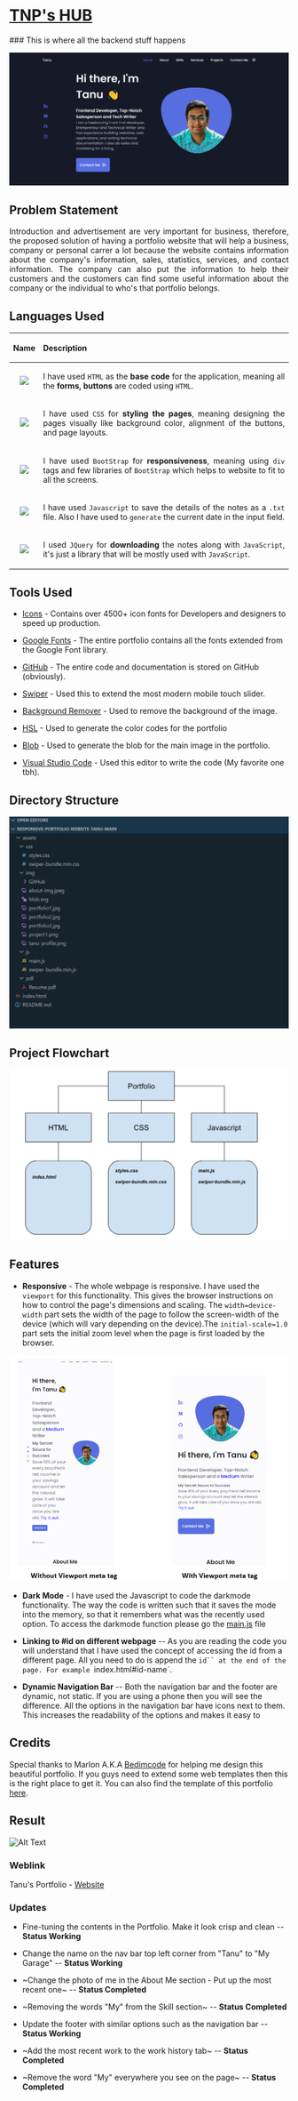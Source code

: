 <h1><a href = "https://tanu-n-prabhu.github.io/portfolio.io/">TNP's HUB</a></h1>
### This is where all the backend stuff happens 


<p align = "center">
<img src="assets\img\GitHub\git_1.PNG">
</p>

## Problem Statement

<p align = "justify">Introduction and advertisement are very important for business, therefore, the proposed solution of having a portfolio website that will help a business, company or personal carrer a lot because the website contains information about the company's information, sales, statistics, services, and contact information. The company can also put the information to help their customers and the customers can find some useful information about the company or the individual to who's that portfolio belongs.</p>


## Languages Used


|<p align = "justify"> Name </p>|<p align = "justify"> Description </p> | 
| :---:   | :-: | 
| <img src = "https://img.shields.io/badge/HTML5-E34F26?style=for-the-badge&logo=html5&logoColor=white"> |<p align = "justify"> I have used `HTML` as the <b>base code</b> for the application, meaning all the <b>forms, buttons</b> are coded using `HTML`.</p> | 
| <img src = "https://img.shields.io/badge/CSS3-1572B6?style=for-the-badge&logo=css3&logoColor=white"> |<p align = "justify"> I have used `CSS` for <b>styling the pages</b>, meaning designing the pages visually like background color, alignment of the buttons, and page layouts.</p> | 
| <img src = "https://img.shields.io/badge/Bootstrap-563D7C?style=for-the-badge&logo=bootstrap&logoColor=white"> | <p align = "justify">I have used `BootStrap` for <b>responsiveness</b>, meaning using `div` tags and few libraries of `BootStrap` which helps to website to fit to all the screens.</p> | 
| <img src = "https://img.shields.io/badge/JavaScript-F7DF1E?style=for-the-badge&logo=javascript&logoColor=black"> | <p align = "justify">I have used `Javascript` to save the details of the notes as a `.txt` file. Also I have used to `generate` the current date in the input field.</p> | 
| <img src="https://img.shields.io/badge/jquery%20-%230769AD.svg?&style=for-the-badge&logo=jquery&logoColor=white"/> | <p align = "justify">I used `JQuery` for <b>downloading</b> the notes along with `JavaScript`, it's just a library that will be mostly used with `JavaScript`.</p>


## Tools Used

* [Icons](https://www.youtube.com/redirect?event=video_description&redir_token=QUFFLUhqa3pwdk4yUDdWWEFYb0YwbjFvZHhkSGNscnBxQXxBQ3Jtc0tueUtwT2lBTWV4dXpfcmJRS0lXOHBYQXQ3TkRNZGJ4eFl1WWZiZkljYS1tZXFlTVRlaFBtYm4zWTdwc0MwNVFjY285cG1ZY2VaSzNTTnVEcDdoZ1ZiV05FYVlDSTVaSmFkZWpueDY1Q1l1bTJsQUdOcw&q=https%3A%2F%2Ficonscout.com%2Funicons&v=27JtRAI3QO8) - Contains over 4500+ icon fonts for Developers and designers to speed up production.

* [Google Fonts]( https://fonts.google.com/) - The entire portfolio contains all the fonts extended from the Google Font library.
* [GitHub](https://github.com/Tanu-N-Prabhu/portfolio.io) - The entire code and documentation is stored on GitHub (obviously).
* [Swiper](https://swiperjs.com/) - Used this to extend the most modern mobile touch slider.
* [Background Remover](https://www.remove.bg/) - Used to remove the background of the image.
* [HSL](https://www.w3schools.com/colors/) - Used to generate the color codes for the portfolio
* [Blob](https://www.blobmaker.app/) - Used to generate the blob for the main image in the portfolio.
* [Visual Studio Code](https://code.visualstudio.com/) - Used this editor to write the code (My favorite one tbh).


## Directory Structure

<p align = "center">
<img src="assets\img\GitHub\dir_structure.PNG">
</p>


## Project Flowchart

<p align = "center">
<img src="assets\img\GitHub\dir_structure_flowchart.PNG">
</p>

## Features

* **Responsive** - The whole webpage is responsive. I have used the `viewport` for this functionality. This gives the browser instructions on how to control the page's dimensions and scaling. The `width=device-width` part sets the width of the page to follow the screen-width of the device (which will vary depending on the device).The `initial-scale=1.0` part sets the initial zoom level when the page is first loaded by the browser.

<p align = "center">
<img src="assets\img\viewport.PNG">
</p>

* **Dark Mode** - I have used the Javascript to code the darkmode functionality. The way the code is written such that it saves the mode into the memory, so that it remembers what was the recently used option. To access the darkmode function please go the [main.js](assets/js/main.js) file


* **Linking to #id on different webpage** -- As you are reading the code you will understand that I have used the concept of accessing the id from a different page. All you need to do is append the `id`` at the end of the page. For example `index.html#id-name`. 


* **Dynamic Navigation Bar** -- Both the navigation bar and the footer are dynamic, not static. If you are using a phone then you will see the difference. All the options in the navigation bar have icons next to them. This increases the readability of the options and makes it easy to
 


## Credits

Special thanks to Marlon A.K.A [Bedimcode](https://github.com/bedimcode) for helping me design this beautiful portfolio. If you guys need to extend some web templates then this is the right place to get it. You can also find the template of this portfolio [here](https://github.com/bedimcode/responsive-portfolio-website-Alexa).

## Result

![Alt Text](/assets/img/GitHub/darkmode-min.gif)



### Weblink

Tanu's Portfolio - [Website](https://tanu-n-prabhu.github.io/portfolio.io/)


### Updates

* Fine-tuning the contents in the Portfolio. Make it look crisp and clean -- **Status Working**

* Change the name on the nav bar top left corner from "Tanu" to "My Garage" -- **Status Working**

* ~Change the photo of me in the About Me section - Put up the most recent one~ -- **Status Completed**

* ~Removing the words "My" from the Skill section~ -- **Status Completed**

* Update the footer with similar options such as the navigation bar -- **Status Working**

* ~Add the most recent work to the work history tab~ -- **Status Completed**

* ~Remove the word "My" everywhere you see on the page~ -- **Status Completed**

